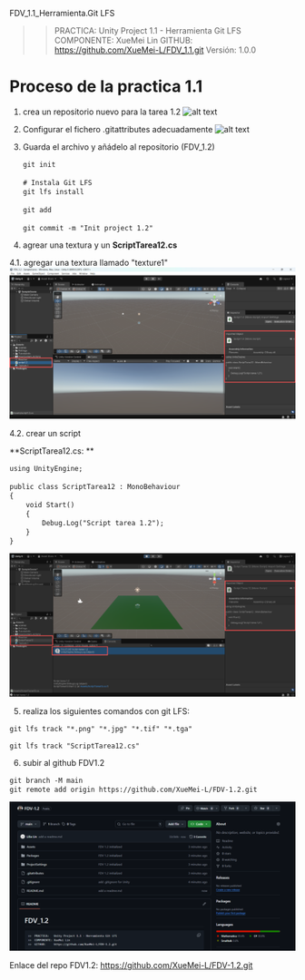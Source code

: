FDV_1.1_Herramienta.Git LFS

>> PRACTICA:   Unity Project 1.1 - Herramienta Git LFS
>> COMPONENTE: XueMei Lin
>> GITHUB:     https://github.com/XueMei-L/FDV_1.1.git
>> Versión:    1.0.0

# Proceso de la practica 1.1
1. crea un repositorio nuevo para la tarea 1.2
![alt text](image-1.png)

2. Configurar el fichero .gitattributes adecuadamente
![alt text](image-2.png)

3. Guarda el archivo y añádelo al repositorio (FDV_1.2)
    ```
    git init
    
    # Instala Git LFS
    git lfs install

    git add
    
    git commit -m "Init project 1.2"
    ```

4. agrear una textura y un **ScriptTarea12.cs**

4.1. agregar una textura llamado "texture1"
![alt text](image.png)

4.2. crear un script

**ScriptTarea12.cs: **
```
using UnityEngine;

public class ScriptTarea12 : MonoBehaviour
{
    void Start()
    {
        Debug.Log("Script tarea 1.2");
    }
}
```
![alt text](image-3.png)

5. realiza los siguientes comandos con git LFS:
```
git lfs track "*.png" "*.jpg" "*.tif" "*.tga"
```
```
git lfs track "ScriptTarea12.cs"
```

6. subir al github FDV1.2
```
git branch -M main
git remote add origin https://github.com/XueMei-L/FDV-1.2.git

```
![alt text](image-4.png)

Enlace del repo FDV1.2:
https://github.com/XueMei-L/FDV-1.2.git
